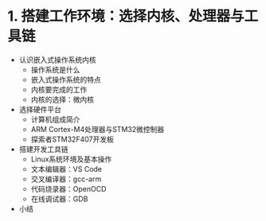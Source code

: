 # 1. 搭建工作环境：选择内核、处理器与工具链

* 认识嵌入式操作系统内核
    * 操作系统是什么
    * 嵌入式操作系统的特点
    * 内核要完成的工作
    * 内核的选择：微内核
* 选择硬件平台
    * 计算机组成简介
    * ARM Cortex-M4处理器与STM32微控制器
    * 探索者STM32F407开发板
* 搭建开发工具链
    * Linux系统环境及基本操作
    * 文本编辑器：VS Code
    * 交叉编译器：gcc-arm
    * 代码烧录器：OpenOCD
    * 在线调试器：GDB
* 小结 

